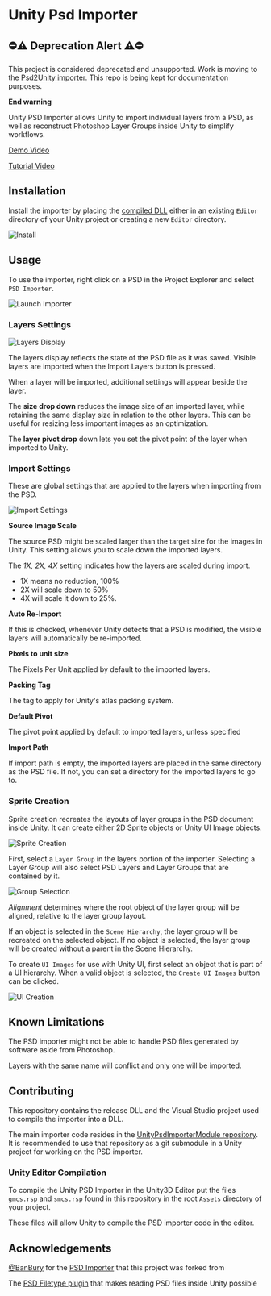 # Unity Psd Importer #

## ⛔⚠️ Deprecation Alert ⚠️⛔

This project is considered deprecated and unsupported. Work is moving to the [Psd2Unity importer](https://github.com/ChemiKhazi/Psd2UnityImporter). This repo is being kept for documentation purposes.

**End warning**

Unity PSD Importer allows Unity to import individual layers from a PSD, as well as reconstruct Photoshop Layer Groups inside Unity to simplify workflows.

[Demo Video](https://www.youtube.com/watch?v=9rSxRf2SNeU)

[Tutorial Video](https://www.youtube.com/watch?v=d7d52Vizc0U)

## Installation ##

Install the importer by placing the [compiled DLL](/bin/PhotoShopImporter.dll) either in an existing `Editor` directory of your Unity project or creating a new `Editor` directory.

![Install](Documentation/Install.png)

## Usage ##

To use the importer, right click on a PSD in the Project Explorer and select `PSD Importer`.

![Launch Importer](Documentation/Launch-Importer.png)

### Layers Settings ###

![Layers Display](Documentation/Layers-Display-Thumb.png)

The layers display reflects the state of the PSD file as it was saved. Visible layers are imported when the Import Layers button is pressed.

When a layer will be imported, additional settings will appear beside the layer.

The **size drop down** reduces the image size of an imported layer, while retaining the same display size in relation to the other layers. This can be useful for resizing less important images as an optimization.

The **layer pivot drop** down lets you set the pivot point of the layer when imported to Unity.

### Import Settings ###

These are global settings that are applied to the layers when importing from the PSD.

![Import Settings](Documentation/Import-Settings.png)

**Source Image Scale**

The source PSD might be scaled larger than the target size for the images in Unity. This setting allows you to scale down the imported layers.

The *1X, 2X, 4X* setting indicates how the layers are scaled during import.

- 1X means no reduction, 100%
- 2X will scale down to 50%
- 4X will scale it down to 25%.

**Auto Re-Import**

If this is checked, whenever Unity detects that a PSD is modified, the visible layers will automatically be re-imported.

**Pixels to unit size**

The Pixels Per Unit applied by default to the imported layers.

**Packing Tag**

The tag to apply for Unity's atlas packing system.

**Default Pivot**

The pivot point applied by default to imported layers, unless specified

**Import Path**

If import path is empty, the imported layers are placed in the same directory as the PSD file. If not, you can set a directory for the imported layers to go to.

### Sprite Creation ###

Sprite creation recreates the layouts of layer groups in the PSD document inside Unity. It can create either 2D Sprite objects or Unity UI Image objects.

![Sprite Creation](Documentation/Sprite-Creation.png)

First, select a `Layer Group` in the layers portion of the importer. Selecting a Layer Group will also select PSD Layers and Layer Groups that are contained by it.

![Group Selection](Documentation/Group-Selection.png)

*Alignment* determines where the root object of the layer group will be aligned, relative to the layer group layout.

If an object is selected in the `Scene Hierarchy`, the layer group will be recreated on the selected object. If no object is selected, the layer group will be created without a parent in the Scene Hierarchy.

To create `UI Images` for use with Unity UI, first select an object that is part of a UI hierarchy. When a valid object is selected, the `Create UI Images` button can be clicked.

![UI Creation](Documentation/UI-Creation.png)

## Known Limitations ##

The PSD importer might not be able to handle PSD files generated by software aside from Photoshop.

Layers with the same name will conflict and only one will be imported.

## Contributing ##

This repository contains the release DLL and the Visual Studio project used to compile the importer into a DLL.

The main importer code resides in the [UnityPsdImporterModule repository](https://github.com/ChemiKhazi/UnityPsdImporterModule). It is recommended to use that repository as a git submodule in a Unity project for working on the PSD importer.

### Unity Editor Compilation ###

To compile the Unity PSD Importer in the Unity3D Editor put the files `gmcs.rsp` and `smcs.rsp` found in this repository in the root `Assets` directory of your project.

These files will allow Unity to compile the PSD importer code in the editor.

## Acknowledgements ##

[@BanBury](https://github.com/Banbury) for the [PSD Importer](https://github.com/Banbury/UnityPsdImporter) that this project was forked from

The [PSD Filetype plugin](http://psdplugin.codeplex.com/) that makes reading PSD files inside Unity possible
